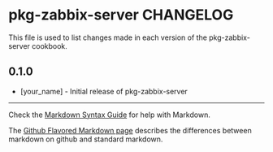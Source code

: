 # pkg-zabbix-server CHANGELOG

This file is used to list changes made in each version of the pkg-zabbix-server cookbook.

## 0.1.0
- [your_name] - Initial release of pkg-zabbix-server

- - -
Check the [Markdown Syntax Guide](http://daringfireball.net/projects/markdown/syntax) for help with Markdown.

The [Github Flavored Markdown page](http://github.github.com/github-flavored-markdown/) describes the differences between markdown on github and standard markdown.
